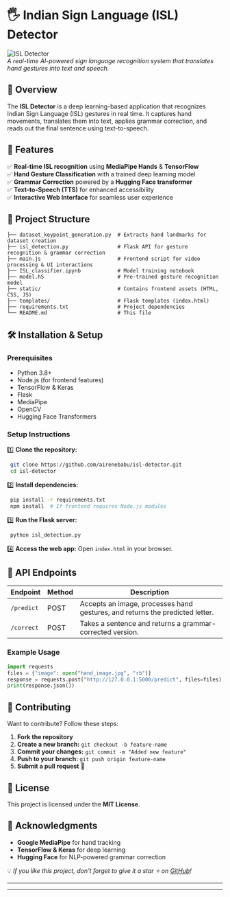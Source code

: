 # 🖐 **Indian Sign Language (ISL) Detector**

![ISL Detector](https://your-image-url.com/banner.png)  
*A real-time AI-powered sign language recognition system that translates hand gestures into text and speech.*

## 📌 **Overview**
The **ISL Detector** is a deep learning-based application that recognizes Indian Sign Language (ISL) gestures in real time. It captures hand movements, translates them into text, applies grammar correction, and reads out the final sentence using text-to-speech.

## 🚀 **Features**
✅ **Real-time ISL recognition** using **MediaPipe Hands** & **TensorFlow**  
✅ **Hand Gesture Classification** with a trained deep learning model  
✅ **Grammar Correction** powered by a **Hugging Face transformer**  
✅ **Text-to-Speech (TTS)** for enhanced accessibility  
✅ **Interactive Web Interface** for seamless user experience  

## 📁 **Project Structure**
```
├── dataset_keypoint_generation.py  # Extracts hand landmarks for dataset creation
├── isl_detection.py                # Flask API for gesture recognition & grammar correction
├── main.js                         # Frontend script for video processing & UI interactions
├── ISL_classifier.ipynb            # Model training notebook
├── model.h5                        # Pre-trained gesture recognition model
├── static/                         # Contains frontend assets (HTML, CSS, JS)
├── templates/                      # Flask templates (index.html)
├── requirements.txt                # Project dependencies
└── README.md                       # This file
```

## 🛠 **Installation & Setup**

### **Prerequisites**
- Python 3.8+
- Node.js (for frontend features)
- TensorFlow & Keras
- Flask
- MediaPipe
- OpenCV
- Hugging Face Transformers

### **Setup Instructions**
1️⃣ **Clone the repository:**  
```bash
 git clone https://github.com/airenebabu/isl-detector.git
 cd isl-detector
```
2️⃣ **Install dependencies:**  
```bash
 pip install -r requirements.txt
 npm install  # If frontend requires Node.js modules
```
3️⃣ **Run the Flask server:**  
```bash
 python isl_detection.py
```
4️⃣ **Access the web app:** Open `index.html` in your browser.

## 📡 **API Endpoints**
| Endpoint     | Method | Description |
|-------------|--------|-------------|
| `/predict`  | POST  | Accepts an image, processes hand gestures, and returns the predicted letter. |
| `/correct`  | POST  | Takes a sentence and returns a grammar-corrected version. |

### **Example Usage**
```python
import requests
files = {"image": open("hand_image.jpg", "rb")}
response = requests.post("http://127.0.0.1:5000/predict", files=files)
print(response.json())
```

## 👥 **Contributing**
Want to contribute? Follow these steps:
1. **Fork the repository**
2. **Create a new branch:** `git checkout -b feature-name`
3. **Commit your changes:** `git commit -m "Added new feature"`
4. **Push to your branch:** `git push origin feature-name`
5. **Submit a pull request** 🚀

## 📜 **License**
This project is licensed under the **MIT License**.

## 🌟 **Acknowledgments**
- **Google MediaPipe** for hand tracking
- **TensorFlow & Keras** for deep learning
- **Hugging Face** for NLP-powered grammar correction

💡 *If you like this project, don't forget to give it a star ⭐ on [GitHub](https://github.com/airenebabu/isl-detector)!*

---
****
